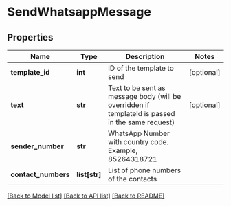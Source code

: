 # SendWhatsappMessage

## Properties
Name | Type | Description | Notes
------------ | ------------- | ------------- | -------------
**template_id** | **int** | ID of the template to send | [optional] 
**text** | **str** | Text to be sent as message body (will be overridden if templateId is passed in the same request) | [optional] 
**sender_number** | **str** | WhatsApp Number with country code. Example, 85264318721 | 
**contact_numbers** | **list[str]** | List of phone numbers of the contacts | 

[[Back to Model list]](../README.md#documentation-for-models) [[Back to API list]](../README.md#documentation-for-api-endpoints) [[Back to README]](../README.md)


